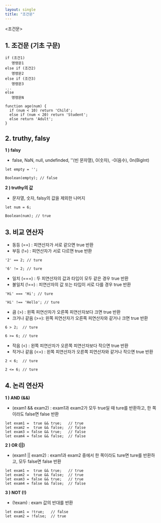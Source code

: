 ```yaml
---
layout: single
title: "조건문"
---
```


<조건문>

## 1. 조건문 (기초 구문)

```
if (조건1)
   명령문1
else if (조건2)
   명령문2
else if (조건3)
   명령문3
...
else
   명령문N
```
```
function age(num) {
  if (num < 10) return 'Child';
  else if (num < 20) return 'Student';
  else return 'Adult';
}
```

## 2. truthy, falsy

**1 )  falsy**

- false, NaN, null, undefinded, ''(빈 문자열), 0(숫자), -0(음수), 0n(BigInt)

```
let empty = '';

Boolean(empty); // false

```

**2 ) truthy의 값**

- 문자열, 숫자, falsy의 값을 제외한 나머지

```
let num = 6;

Boolean(num); // true
```

## 3. 비교 연산자

- 동등 (==)	: 피연산자가 서로 같으면 true 반환  
- 부등 (!=) :	피연산자가 서로 다르면 true 반환  

```
'2' == 2; // ture

'6' != 2; // ture
```

- 일치 (===) : 두 피연산자의 값과 타입이 모두 같은 경우 true 반환  
- 불일치 (!==) :	피연산자의 값 또는 타입이 서로 다를 경우 true 반환  

```
'Hi' === 'Hi'; // ture

'Hi' !== 'Hello'; // ture
```

- 큼 (>)	: 왼쪽 피연산자가 오른쪽 피연산자보다 크면 true 반환   
- 크거나 같음 (>=): 왼쪽 피연산자가 오른쪽 피연산자와 같거나 크면 true 반환  

```
6 > 2;  // ture

6 >= 6; // ture

```

- 작음 (<) : 왼쪽 피연산자가 오른쪽 피연산자보다 작으면 true 반환  
- 작거나 같음 (<=)	: 왼쪽 피연산자가 오른쪽 피연산자와 같거나 작으면 true 반환  

```
2 < 6;  // ture

2 <= 6; // ture
```

## 4. 논리 연산자

**1 ) AND (&&)**

- (exam1 && exam2) : exam1과 exam2가 모두 true일 때 ture를 반환하고, 한 쪽이라도 false면 false 반환

```
let exam1 =  true && true;   // true
let exam2 =  true && false;  // false
let exam3 = false && true;   // false
let exam4 = false && false;  // false
```

**2 ) OR (||)**

- (exam1 || exam2) : exam1과 exam2 중에서 한 쪽이라도 ture면 ture를 반환하고, 모두 false면 false 반환

```
let exam1 =  true && true;   // true
let exam2 =  true && false;  // true
let exam3 = false && true;   // true
let exam4 = false && false;  // false
```

**3 ) NOT (!)**

- (!exam)	: exam 값의 반대를 반환

```
let exam1 = !true;   // false
let exam2 = !false;  // true
```

